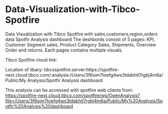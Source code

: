 # Data-Visualization-with-Tibco-Spotfire
Data Visualization with Tibco Spotfire with sales,customers,region,orders data
Spotfir Analysis dashboard
The deshbords consist of 5 pages:
KPI, Customer Segment sales, Product Category Sales, Shipments, Overview Order and returns.
Each pages contains multiple visuals.

Tibco Spotfire cloud link:

Location of libary:
tibcospotfire:server:https\://spotfire-next.cloud.tibco.com/:analysis:/Users/3f6sim7toefg4ws3tdabhtl7rgbj4m6a/Public/My Analysis/Spotfir Analysis dashboard

This analysis can be accessed with spotfire web clients from:
https://spotfire-next.cloud.tibco.com/spotfire/wp/OpenAnalysis?file=/Users/3f6sim7toefg4ws3tdabhtl7rgbj4m6a/Public/My%20Analysis/Spotfir%20Analysis%20dashboard
